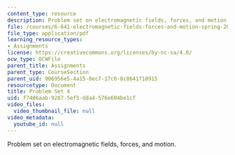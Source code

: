 ```yaml
---
content_type: resource
description: Problem set on electromagnetic fields, forces, and motion.
file: /courses/6-641-electromagnetic-fields-forces-and-motion-spring-2005/f7486aab92875ef5dda4576e604be1cf_ps4sp05.pdf
file_type: application/pdf
learning_resource_types:
- Assignments
license: https://creativecommons.org/licenses/by-nc-sa/4.0/
ocw_type: OCWFile
parent_title: Assignments
parent_type: CourseSection
parent_uid: 906956e5-4a15-8ec7-17c6-8c8641f10915
resourcetype: Document
title: Problem Set 4
uid: f7486aab-9287-5ef5-dda4-576e604be1cf
video_files:
  video_thumbnail_file: null
video_metadata:
  youtube_id: null
---
```

Problem set on electromagnetic fields, forces, and motion.
